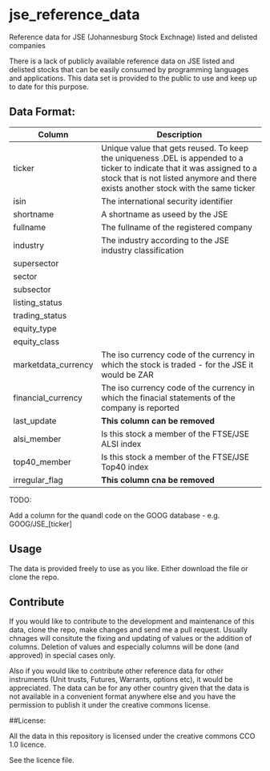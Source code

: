 # jse_reference_data
Reference data for JSE (Johannesburg Stock Exchnage) listed and delisted companies

There is a lack of publicly available reference data on JSE listed and delisted stocks that can be easily consumed by programming languages and applications.
This data set is provided to the public to use and keep up to date for this purpose.

## Data Format:

|Column | Description|
|---|---|
|ticker | Unique value that gets reused.  To keep the uniqueness .DEL is appended to a ticker to indicate that it was assigned to a stock that is not listed anymore and there exists another stock with the same ticker
|isin | The international security identifier
|shortname | A shortname as useed by the JSE
|fullname | The fullname of the registered company
|industry | The industry according to the JSE industry classification
|supersector |  
|sector |
|subsector |
|listing_status|
|trading_status|
|equity_type|
|equity_class|
|marketdata_currency| The iso currency code of the currency in which the stock is traded - for the JSE it would be ZAR
|financial_currency| The iso currency code of the currency in which the finacial statements of the company is reported
|last_update| **This column can be removed**
|alsi_member| Is this stock a member of the FTSE/JSE ALSI index
|top40_member| Is this stock a member of the FTSE/JSE Top40 index
|irregular_flag| **This column cna be removed**

TODO:  

Add a column for the quandl code on the GOOG database - e.g. GOOG/JSE_[ticker]

## Usage

The data is provided freely to use as you like.  Either download the file or clone the repo.

## Contribute

If you would like to contribute to the development and maintenance of this data, clone the repo, make changes and send me a pull request.
Usually chnages will consitute the fixing and updating of values or the addition of columns. Deletion of values and especially columns will be done (and approved) in special cases only.

Also if you would like to contribute other reference data for other instruments (Unit trusts, Futures, Warrants, options etc), it would be appreciated.  The data can be for any other country given that the data is not available in a convenient format anywhere else and you have the permission to publish it under the creative commons license.

##License:

All the data in this repository is licensed under the creative commons CCO 1.0 licence.

See the licence file.